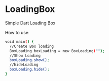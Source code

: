 LoadingBox
==========

Simple Dart Loading Box


How to use:

```sh
void main() {
  //Create Box loading
  BoxLoading boxLoading = new BoxLoading("");
  //Show Loading
  boxLoading.show();
  //hideLoading
  boxLoading.hide(); 
}
```


